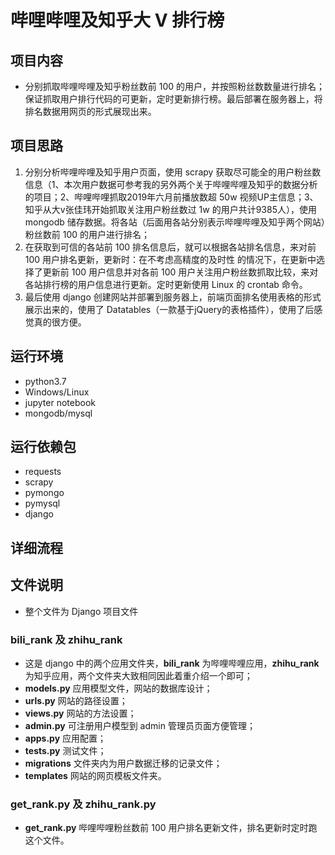 # 哔哩哔哩及知乎大 V 排行榜
## 项目内容
* 分别抓取哔哩哔哩及知乎粉丝数前 100 的用户，并按照粉丝数数量进行排名；保证抓取用户排行代码的可更新，定时更新排行榜。最后部署在服务器上，将排名数据用网页的形式展现出来。
## 项目思路
1. 分别分析哔哩哔哩及知乎用户页面，使用 scrapy 获取尽可能全的用户粉丝数信息（1、本次用户数据可参考我的另外两个关于哔哩哔哩及知乎的数据分析的项目；2、哔哩哔哩抓取2019年六月前播放数超 50w 视频UP主信息；3、知乎从大v张佳玮开始抓取关注用户粉丝数过 1w 的用户共计9385人），使用 mongodb 储存数据。将各站（后面用各站分别表示哔哩哔哩及知乎两个网站）粉丝数前 100 的用户进行排名；
2. 在获取到可信的各站前 100 排名信息后，就可以根据各站排名信息，来对前 100 用户排名更新，更新时：在不考虑高精度的及时性
的情况下，在更新中选择了更新前 100 用户信息并对各前 100 用户关注用户粉丝数抓取比较，来对各站排行榜的用户信息进行更新。定时更新使用 Linux 的 crontab 命令。
3. 最后使用 django 创建网站并部署到服务器上，前端页面排名使用表格的形式展示出来的，使用了 Datatables（一款基于jQuery的表格插件），使用了后感觉真的很方便。 
## 运行环境
* python3.7
* Windows/Linux
* jupyter notebook
* mongodb/mysql
## 运行依赖包
* requests
* scrapy
* pymongo
* pymysql
* django
## 详细流程

## 文件说明
* 整个文件为 Django 项目文件
### bili_rank 及 zhihu_rank
* 这是 django 中的两个应用文件夹，**bili_rank** 为哔哩哔哩应用，**zhihu_rank** 为知乎应用，两个文件夹大致相同因此着重介绍一个即可；
* **models.py** 应用模型文件，网站的数据库设计；
* **urls.py** 网站的路径设置；
* **views.py** 网站的方法设置；
* **admin.py**  可注册用户模型到 admin 管理员页面方便管理；
* **apps.py** 应用配置；
* **tests.py** 测试文件；
* **migrations** 文件夹内为用户数据迁移的记录文件；
* **templates** 网站的网页模板文件夹。
### get_rank.py 及 zhihu_rank.py
* **get_rank.py** 哔哩哔哩粉丝数前 100 用户排名更新文件，排名更新时定时跑这个文件。
